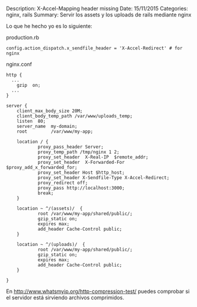 Description: X-Accel-Mapping header missing
Date: 15/11/2015
Categories: nginx, rails
Summary: Servir los assets y los uploads de rails mediante nginx

Lo que he hecho yo es lo siguiente:

production.rb

    config.action_dispatch.x_sendfile_header = 'X-Accel-Redirect' # for nginx


nginx.conf
    
    http {
      ...
        gzip  on;
      ...
    }

    server {
        client_max_body_size 20M;
        client_body_temp_path /var/www/uploads_temp;
        listen  80;
        server_name  my-domain;
        root         /var/www/my-app;

        location / {
                proxy_pass_header Server;
                proxy_temp_path /tmp/nginx 1 2;
                proxy_set_header  X-Real-IP  $remote_addr;
                proxy_set_header  X-Forwarded-For $proxy_add_x_forwarded_for;
                proxy_set_header Host $http_host;
                proxy_set_header X-Sendfile-Type X-Accel-Redirect;
                proxy_redirect off;
                proxy_pass http://localhost:3000;
                break;
        }

        location ~ ^/(assets)/  {
                root /var/www/my-app/shared/public/;
                gzip_static on;
                expires max;
                add_header Cache-Control public;
        }

        location ~ ^/(uploads)/  {
                root /var/www/my-app/shared/public/;
                gzip_static on;
                expires max;
                add_header Cache-Control public;
        }

    }


En <http://www.whatsmyip.org/http-compression-test/> puedes comprobar si el servidor está sirviendo archivos comprimidos.

